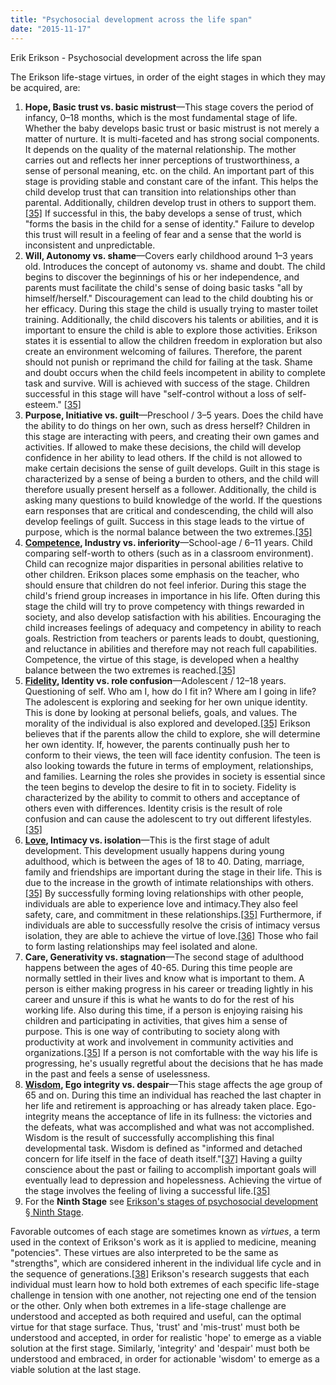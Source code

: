 ```yaml
---
title: "Psychosocial development across the life span"
date: "2015-11-17"
---
```


Erik Erikson - Psychosocial development across the life span

The Erikson life-stage virtues, in order of the eight stages in which they may be acquired, are:

1. **Hope, Basic trust vs. basic mistrust**—This stage covers the period of infancy, 0–18 months, which is the most fundamental stage of life. Whether the baby develops basic trust or basic mistrust is not merely a matter of nurture. It is multi-faceted and has strong social components. It depends on the quality of the maternal relationship. The mother carries out and reflects her inner perceptions of trustworthiness, a sense of personal meaning, etc. on the child. An important part of this stage is providing stable and constant care of the infant. This helps the child develop trust that can transition into relationships other than parental. Additionally, children develop trust in others to support them.[\[35\]](https://en.wikipedia.org/wiki/Erik_Erikson#cite_note-:1-35) If successful in this, the baby develops a sense of trust, which "forms the basis in the child for a sense of identity." Failure to develop this trust will result in a feeling of fear and a sense that the world is inconsistent and unpredictable.
2. **Will, Autonomy vs. shame**—Covers early childhood around 1–3 years old. Introduces the concept of autonomy vs. shame and doubt. The child begins to discover the beginnings of his or her independence, and parents must facilitate the child's sense of doing basic tasks "all by himself/herself." Discouragement can lead to the child doubting his or her efficacy. During this stage the child is usually trying to master toilet training. Additionally, the child discovers his talents or abilities, and it is important to ensure the child is able to explore those activities. Erikson states it is essential to allow the children freedom in exploration but also create an environment welcoming of failures. Therefore, the parent should not punish or reprimand the child for failing at the task. Shame and doubt occurs when the child feels incompetent in ability to complete task and survive. Will is achieved with success of the stage. Children successful in this stage will have "self-control without a loss of self-esteem." [\[35\]](https://en.wikipedia.org/wiki/Erik_Erikson#cite_note-:1-35)
3. **Purpose, Initiative vs. guilt**—Preschool / 3–5 years. Does the child have the ability to do things on her own, such as dress herself? Children in this stage are interacting with peers, and creating their own games and activities. If allowed to make these decisions, the child will develop confidence in her ability to lead others. If the child is not allowed to make certain decisions the sense of guilt develops. Guilt in this stage is characterized by a sense of being a burden to others, and the child will therefore usually present herself as a follower. Additionally, the child is asking many questions to build knowledge of the world. If the questions earn responses that are critical and condescending, the child will also develop feelings of guilt. Success in this stage leads to the virtue of purpose, which is the normal balance between the two extremes.[\[35\]](https://en.wikipedia.org/wiki/Erik_Erikson#cite_note-:1-35)
4. **[Competence](https://en.wikipedia.org/wiki/Skill), Industry vs. inferiority**—School-age / 6–11 years. Child comparing self-worth to others (such as in a classroom environment). Child can recognize major disparities in personal abilities relative to other children. Erikson places some emphasis on the teacher, who should ensure that children do not feel inferior. During this stage the child's friend group increases in importance in his life. Often during this stage the child will try to prove competency with things rewarded in society, and also develop satisfaction with his abilities. Encouraging the child increases feelings of adequacy and competency in ability to reach goals. Restriction from teachers or parents leads to doubt, questioning, and reluctance in abilities and therefore may not reach full capabilities. Competence, the virtue of this stage, is developed when a healthy balance between the two extremes is reached.[\[35\]](https://en.wikipedia.org/wiki/Erik_Erikson#cite_note-:1-35)
5. **[Fidelity](https://en.wikipedia.org/wiki/Fidelity), Identity vs. role confusion**—Adolescent / 12–18 years. Questioning of self. Who am I, how do I fit in? Where am I going in life? The adolescent is exploring and seeking for her own unique identity. This is done by looking at personal beliefs, goals, and values. The morality of the individual is also explored and developed.[\[35\]](https://en.wikipedia.org/wiki/Erik_Erikson#cite_note-:1-35) Erikson believes that if the parents allow the child to explore, she will determine her own identity. If, however, the parents continually push her to conform to their views, the teen will face identity confusion. The teen is also looking towards the future in terms of employment, relationships, and families. Learning the roles she provides in society is essential since the teen begins to develop the desire to fit in to society. Fidelity is characterized by the ability to commit to others and acceptance of others even with differences. Identity crisis is the result of role confusion and can cause the adolescent to try out different lifestyles.[\[35\]](https://en.wikipedia.org/wiki/Erik_Erikson#cite_note-:1-35)
6. **[Love](https://en.wikipedia.org/wiki/Love), Intimacy vs. isolation**—This is the first stage of adult development. This development usually happens during young adulthood, which is between the ages of 18 to 40. Dating, marriage, family and friendships are important during the stage in their life. This is due to the increase in the growth of intimate relationships with others.[\[35\]](https://en.wikipedia.org/wiki/Erik_Erikson#cite_note-:1-35) By successfully forming loving relationships with other people, individuals are able to experience love and intimacy.They also feel safety, care, and commitment in these relationships.[\[35\]](https://en.wikipedia.org/wiki/Erik_Erikson#cite_note-:1-35) Furthermore, if individuals are able to successfully resolve the crisis of intimacy versus isolation, they are able to achieve the virtue of love.[\[36\]](https://en.wikipedia.org/wiki/Erik_Erikson#cite_note-36) Those who fail to form lasting relationships may feel isolated and alone.
7. **Care, Generativity vs. stagnation**—The second stage of adulthood happens between the ages of 40-65. During this time people are normally settled in their lives and know what is important to them. A person is either making progress in his career or treading lightly in his career and unsure if this is what he wants to do for the rest of his working life. Also during this time, if a person is enjoying raising his children and participating in activities, that gives him a sense of purpose. This is one way of contributing to society along with productivity at work and involvement in community activities and organizations.[\[35\]](https://en.wikipedia.org/wiki/Erik_Erikson#cite_note-:1-35) If a person is not comfortable with the way his life is progressing, he's usually regretful about the decisions that he has made in the past and feels a sense of uselessness.
8. **[Wisdom](https://en.wikipedia.org/wiki/Wisdom), Ego integrity vs. despair**—This stage affects the age group of 65 and on. During this time an individual has reached the last chapter in her life and retirement is approaching or has already taken place. Ego-integrity means the acceptance of life in its fullness: the victories and the defeats, what was accomplished and what was not accomplished. Wisdom is the result of successfully accomplishing this final developmental task. Wisdom is defined as "informed and detached concern for life itself in the face of death itself."[\[37\]](https://en.wikipedia.org/wiki/Erik_Erikson#cite_note-FOOTNOTEEriksonErikson199761-37) Having a guilty conscience about the past or failing to accomplish important goals will eventually lead to depression and hopelessness. Achieving the virtue of the stage involves the feeling of living a successful life.[\[35\]](https://en.wikipedia.org/wiki/Erik_Erikson#cite_note-:1-35)
9. For the **Ninth Stage** see [Erikson's stages of psychosocial development § Ninth Stage](https://en.wikipedia.org/wiki/Erikson%27s_stages_of_psychosocial_development#Ninth_stage).

Favorable outcomes of each stage are sometimes known as _virtues_, a term used in the context of Erikson's work as it is applied to medicine, meaning "potencies". These virtues are also interpreted to be the same as "strengths", which are considered inherent in the individual life cycle and in the sequence of generations.[\[38\]](https://en.wikipedia.org/wiki/Erik_Erikson#cite_note-38) Erikson's research suggests that each individual must learn how to hold both extremes of each specific life-stage challenge in tension with one another, not rejecting one end of the tension or the other. Only when both extremes in a life-stage challenge are understood and accepted as both required and useful, can the optimal virtue for that stage surface. Thus, 'trust' and 'mis-trust' must both be understood and accepted, in order for realistic 'hope' to emerge as a viable solution at the first stage. Similarly, 'integrity' and 'despair' must both be understood and embraced, in order for actionable 'wisdom' to emerge as a viable solution at the last stage.
